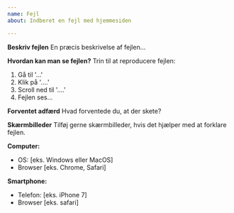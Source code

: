 ```yaml
---
name: Fejl
about: Indberet en fejl med hjemmesiden

---
```


**Beskriv fejlen**
En præcis beskrivelse af fejlen...

**Hvordan kan man se fejlen?**
Trin til at reproducere fejlen:
1. Gå til '...'
2. Klik på '....'
3. Scroll ned til '....'
4. Fejlen ses...

**Forventet adfærd**
Hvad forventede du, at der skete?

**Skærmbilleder**
Tilføj gerne skærmbilleder, hvis det hjælper med at forklare fejlen.

**Computer:**
 - OS: [eks. Windows eller MacOS]
 - Browser [eks. Chrome, Safari]

**Smartphone:**
 - Telefon: [eks. iPhone 7]
 - Browser [eks. safari]
